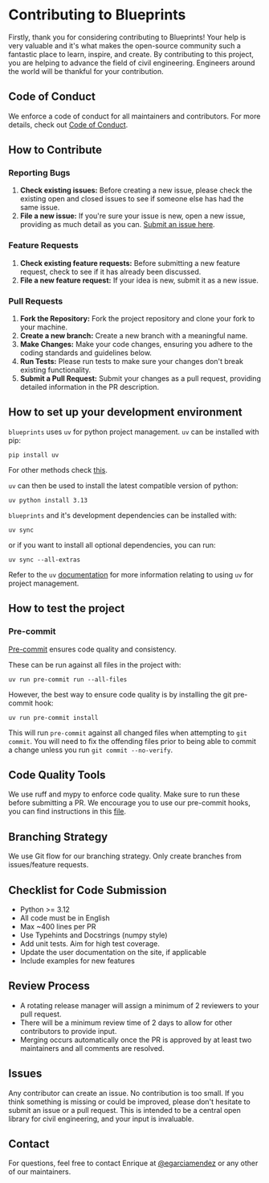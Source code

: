 # Contributing to Blueprints

Firstly, thank you for considering contributing to Blueprints! Your help is very valuable and it's what makes the open-source community such a
fantastic place to learn, inspire, and create. By contributing to this project, you are helping to advance the field of civil engineering. Engineers
around the world will be thankful for your contribution.

## Code of Conduct

We enforce a code of conduct for all maintainers and contributors. For more details, check out [Code of Conduct](.github/CODE_OF_CONDUCT.md).

## How to Contribute

### Reporting Bugs

1. **Check existing issues:** Before creating a new issue, please check the existing open and closed issues to see if someone else has had the same
   issue.
2. **File a new issue:** If you're sure your issue is new, open a new issue, providing as much detail as you
   can. [Submit an issue here](https://github.com/Blueprints-org/blueprints/issues).

### Feature Requests

1. **Check existing feature requests:** Before submitting a new feature request, check to see if it has already been discussed.
2. **File a new feature request:** If your idea is new, submit it as a new issue.

### Pull Requests

1. **Fork the Repository:** Fork the project repository and clone your fork to your machine.
2. **Create a new branch:** Create a new branch with a meaningful name.
3. **Make Changes:** Make your code changes, ensuring you adhere to the coding standards and guidelines below.
4. **Run Tests:** Please run tests to make sure your changes don't break existing functionality.
5. **Submit a Pull Request:** Submit your changes as a pull request, providing detailed information in the PR description.

## How to set up your development environment

`blueprints` uses `uv` for python project management. `uv` can be installed with pip:

```shell
pip install uv
```
For other methods check [this](https://docs.astral.sh/uv/getting-started/installation/).

`uv` can then be used to install the latest compatible version of python:

```shell
uv python install 3.13
```

`blueprints` and it's development dependencies can be installed with:

```shell
uv sync
```

or if you want to install all optional dependencies, you can run:
```shell
uv sync --all-extras
```
Refer to the `uv` [documentation](https://docs.astral.sh/uv/) for more information relating to using `uv` for project management.

## How to test the project

### Pre-commit

[Pre-commit](https://pre-commit.com/) ensures code quality and consistency.

These can be run against all files in the project with:

```shell
uv run pre-commit run --all-files
```

However, the best way to ensure code quality is by installing the git pre-commit hook:

```shell
uv run pre-commit install
```

This will run `pre-commit` against all changed files when attempting to `git commit`. You will need to fix the offending files prior to being able to commit a change unless you run `git commit --no-verify`.

## Code Quality Tools

We use ruff and mypy to enforce code quality. Make sure to run these before submitting a PR. We encourage you to use our pre-commit
hooks, you can find instructions in this [file](.pre-commit-config.yaml).

## Branching Strategy

We use Git flow for our branching strategy. Only create branches from issues/feature requests.

## Checklist for Code Submission

- Python >= 3.12
- All code must be in English
- Max ~400 lines per PR
- Use Typehints and Docstrings (numpy style)
- Add unit tests. Aim for high test coverage.
- Update the user documentation on the site, if applicable
- Include examples for new features

## Review Process

- A rotating release manager will assign a minimum of 2 reviewers to your pull request.
- There will be a minimum review time of 2 days to allow for other contributors to provide input.
- Merging occurs automatically once the PR is approved by at least two maintainers and all comments are resolved.

## Issues

Any contributor can create an issue. No contribution is too small. If you think something is missing or could be improved, please don't hesitate to
submit an issue or a pull request. This is intended to be a central open library for civil engineering, and your input is invaluable.

## Contact

For questions, feel free to contact Enrique at [@egarciamendez](https://github.com/egarciamendez) or any other of our maintainers.

